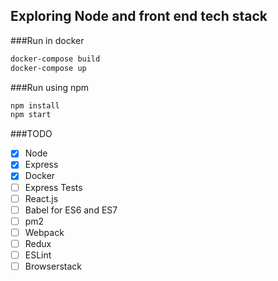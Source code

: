 ## Exploring Node and front end tech stack

###Run in docker
```bash
docker-compose build
docker-compose up
```

###Run using npm
```bash
npm install
npm start
```

###TODO
- [x] Node
- [x] Express
- [x] Docker
- [ ] Express Tests
- [ ] React.js
- [ ] Babel for ES6 and ES7
- [ ] pm2
- [ ] Webpack
- [ ] Redux
- [ ] ESLint
- [ ] Browserstack